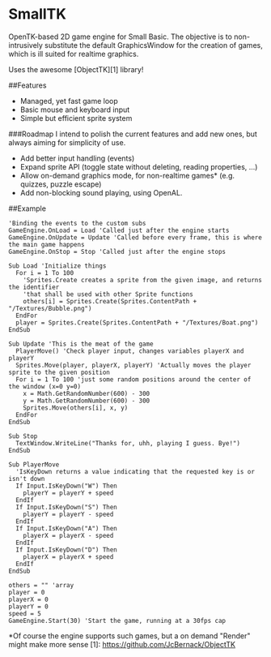 # SmallTK
OpenTK-based 2D game engine for Small Basic. The objective is to non-intrusively substitute the default GraphicsWindow for the creation of games, which is ill suited for realtime graphics.

Uses the awesome [ObjectTK][1] library!

##Features
 * Managed, yet fast game loop
 * Basic mouse and keyboard input
 * Simple but efficient sprite system

###Roadmap
I intend to polish the current features and add new ones, but always aiming for simplicity of use.
 * Add better input handling (events)
 * Expand sprite API (toggle state without deleting, reading properties, ...)
 * Allow on-demand graphics mode, for non-realtime games* (e.g. quizzes, puzzle escape)
 * Add non-blocking sound playing, using OpenAL.

##Example

    'Binding the events to the custom subs
    GameEngine.OnLoad = Load 'Called just after the engine starts
    GameEngine.OnUpdate = Update 'Called before every frame, this is where the main game happens
    GameEngine.OnStop = Stop 'Called just after the engine stops

    Sub Load 'Initialize things
      For i = 1 To 100
        'Sprites.Create creates a sprite from the given image, and returns the identifier
        'that shall be used with other Sprite functions
        others[i] = Sprites.Create(Sprites.ContentPath + "/Textures/Bubble.png")
      EndFor
      player = Sprites.Create(Sprites.ContentPath + "/Textures/Boat.png")
    EndSub
      
    Sub Update 'This is the meat of the game
      PlayerMove() 'Check player input, changes variables playerX and playerY
      Sprites.Move(player, playerX, playerY) 'Actually moves the player sprite to the given position
      For i = 1 To 100 'just some random positions around the center of the window (x=0 y=0)
        x = Math.GetRandomNumber(600) - 300
        y = Math.GetRandomNumber(600) - 300
        Sprites.Move(others[i], x, y)
      EndFor
    EndSub
      
    Sub Stop
      TextWindow.WriteLine("Thanks for, uhh, playing I guess. Bye!")
    EndSub

    Sub PlayerMove
      'IsKeyDown returns a value indicating that the requested key is or isn't down
      If Input.IsKeyDown("W") Then
        playerY = playerY + speed
      EndIf
      If Input.IsKeyDown("S") Then
        playerY = playerY - speed
      EndIf
      If Input.IsKeyDown("A") Then
        playerX = playerX - speed
      EndIf
      If Input.IsKeyDown("D") Then
        playerX = playerX + speed
      EndIf
    EndSub

    others = "" 'array
    player = 0
    playerX = 0
    playerY = 0
    speed = 5
    GameEngine.Start(30) 'Start the game, running at a 30fps cap

*Of course the engine supports such games, but a on demand "Render" might make more sense
[1]: https://github.com/JcBernack/ObjectTK
